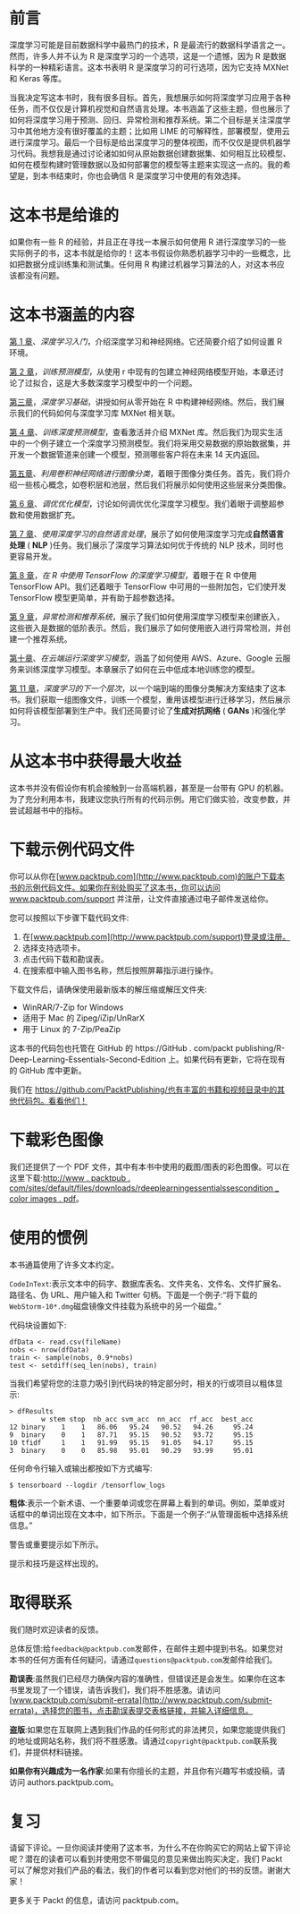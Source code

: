 <title>Preface</title>  

# 前言

深度学习可能是目前数据科学中最热门的技术，R 是最流行的数据科学语言之一。然而，许多人并不认为 R 是深度学习的一个选项，这是一个遗憾，因为 R 是数据科学的一种精彩语言。这本书表明 R 是深度学习的可行选项，因为它支持 MXNet 和 Keras 等库。

当我决定写这本书时，我有很多目标。首先，我想展示如何将深度学习应用于各种任务，而不仅仅是计算机视觉和自然语言处理。本书涵盖了这些主题，但也展示了如何将深度学习用于预测、回归、异常检测和推荐系统。第二个目标是关注深度学习中其他地方没有很好覆盖的主题；比如用 LIME 的可解释性，部署模型，使用云进行深度学习。最后一个目标是给出深度学习的整体视图，而不仅仅是提供机器学习代码。我想我是通过讨论诸如如何从原始数据创建数据集、如何相互比较模型、如何在模型构建时管理数据以及如何部署您的模型等主题来实现这一点的。我的希望是，到本书结束时，你也会确信 R 是深度学习中使用的有效选择。

<title>Who this book is for</title>  

# 这本书是给谁的

如果你有一些 R 的经验，并且正在寻找一本展示如何使用 R 进行深度学习的一些实际例子的书，这本书就是给你的！这本书假设你熟悉机器学习中的一些概念，比如把数据分成训练集和测试集。任何用 R 构建过机器学习算法的人，对这本书应该都没有问题。

<title>What this book covers</title>  

# 这本书涵盖的内容

[第 1 章](00c01383-1886-46d0-9435-29dfb3e08055.xhtml)、*深度学习入门*，介绍深度学习和神经网络。它还简要介绍了如何设置 R 环境。

[第 2 章](cb00118a-2bba-4e43-ba55-c4552c508b7e.xhtml)，*训练预测模型*，从使用 r 中现有的包建立神经网络模型开始，本章还讨论了过拟合，这是大多数深度学习模型中的一个问题。

[第三章](6e6dd858-9f00-454a-8434-a95c59e85b25.xhtml)，*深度学习基础*，讲授如何从零开始在 R 中构建神经网络。然后，我们展示我们的代码如何与深度学习库 MXNet 相关联。

[第 4 章](28315a07-2bf0-45c8-8e6f-0e4f01616ca3.xhtml)、*训练深度预测模型*，查看激活并介绍 MXNet 库。然后我们为现实生活中的一个例子建立一个深度学习预测模型。我们将采用交易数据的原始数据集，并开发一个数据管道来创建一个模型，预测哪些客户将在未来 14 天内返回。

[第五章](1c0b9897-b0cc-4a8f-9ce8-e6409c347f4f.xhtml)、*利用卷积神经网络进行图像分类*，着眼于图像分类任务。首先，我们将介绍一些核心概念，如卷积层和池层，然后我们将展示如何使用这些层来分类图像。

[第 6 章](13e9a742-84df-48e5-bbfd-ade33dcdd01a.xhtml)、*调优优化模型*，讨论如何调优优化深度学习模型。我们着眼于调整超参数和使用数据扩充。

[第 7 章](03f666ab-60ce-485a-8090-c158b29ef306.xhtml)、*使用深度学习的自然语言处理*，展示了如何使用深度学习完成**自然语言处理** ( **NLP** )任务。我们展示了深度学习算法如何优于传统的 NLP 技术，同时也更容易开发。

[第 8 章](49a1fa27-1130-4f86-966e-cc73444b88a2.xhtml)，*在 R 中使用 TensorFlow 的深度学习模型*，着眼于在 R 中使用 TensorFlow API。我们还着眼于 TensorFlow 中可用的一些附加包，它们使开发 TensorFlow 模型更简单，并有助于超参数选择。

[第 9 章](e0045e3c-8afd-4e59-be9f-29e652a9a8b1.xhtml)，*异常检测和推荐系统*，展示了我们如何使用深度学习模型来创建嵌入，这些嵌入是数据的低阶表示。然后，我们展示了如何使用嵌入进行异常检测，并创建一个推荐系统。

[第十章](2ea4d422-70f7-47af-a330-f0901f6f5fd3.xhtml)、*在云端运行深度学习模型*，涵盖了如何使用 AWS、Azure、Google 云服务来训练深度学习模型。本章展示了如何在云中低成本地训练您的模型。

[第 11 章](94299ae0-c3fc-4f1d-97a8-5e8b85b260e9.xhtml)，*深度学习的下一个层次*，以一个端到端的图像分类解决方案结束了这本书。我们获取一组图像文件，训练一个模型，重用该模型进行迁移学习，然后展示如何将该模型部署到生产中。我们还简要讨论了**生成对抗网络** ( **GANs** )和强化学习。

<title>To get the most out of this book</title>  

# 从这本书中获得最大收益

这本书并没有假设你有机会接触到一台高端机器，甚至是一台带有 GPU 的机器。为了充分利用本书，我建议您执行所有的代码示例。用它们做实验，改变参数，并尝试超越书中的指标。

<title>Download the example code files</title>  

# 下载示例代码文件

你可以从你在[www.packtpub.com](http://www.packtpub.com)的账户下载本书的示例代码文件。如果你在别处购买了这本书，你可以访问 www.packtpub.com/support 并注册，让文件直接通过电子邮件发送给你。

您可以按照以下步骤下载代码文件:

1.  在[www.packtpub.com](http://www.packtpub.com/support)登录或注册。
2.  选择支持选项卡。
3.  点击代码下载和勘误表。
4.  在搜索框中输入图书名称，然后按照屏幕指示进行操作。

下载文件后，请确保使用最新版本的解压缩或解压文件夹:

*   WinRAR/7-Zip for Windows
*   适用于 Mac 的 Zipeg/iZip/UnRarX
*   用于 Linux 的 7-Zip/PeaZip

这本书的代码包也托管在 GitHub 的 https://GitHub . com/packt publishing/R-Deep-Learning-Essentials-Second-Edition 上。如果代码有更新，它将在现有的 GitHub 库中更新。

我们在 https://github.com/PacktPublishing/也有丰富的书籍和视频目录中的其他代码包。看看他们！

<title>Download the color images</title>  

# 下载彩色图像

我们还提供了一个 PDF 文件，其中有本书中使用的截图/图表的彩色图像。可以在这里下载:[http://www . packtpub . com/sites/default/files/downloads/rdeeplearningessentialssescondition _ color images . pdf](http://www.packtpub.com/sites/default/files/downloads/RDeepLearningEssentialsSecondEdition_ColorImages.pdf)。

<title>Conventions used</title>  

# 使用的惯例

本书通篇使用了许多文本约定。

`CodeInText`:表示文本中的码字、数据库表名、文件夹名、文件名、文件扩展名、路径名、伪 URL、用户输入和 Twitter 句柄。下面是一个例子:“将下载的`WebStorm-10*.dmg`磁盘镜像文件挂载为系统中的另一个磁盘。”

代码块设置如下:

```
dfData <- read.csv(fileName)
nobs <- nrow(dfData)
train <- sample(nobs, 0.9*nobs)
test <- setdiff(seq_len(nobs), train)
```

当我们希望将您的注意力吸引到代码块的特定部分时，相关的行或项目以粗体显示:

```
> dfResults
        w stem stop  nb_acc svm_acc  nn_acc  rf_acc  best_acc
12 binary    1    1   86.06   95.24   90.52   94.26     95.24
9  binary    0    1   87.71   95.15   90.52   93.72     95.15
10 tfidf     1    1   91.99   95.15   91.05   94.17     95.15
3  binary    0    0   85.98   95.01   90.29   93.99     95.01
```

任何命令行输入或输出都按如下方式编写:

```
$ tensorboard --logdir /tensorflow_logs
```

**粗体**:表示一个新术语、一个重要单词或您在屏幕上看到的单词。例如，菜单或对话框中的单词出现在文本中，如下所示。下面是一个例子:“从管理面板中选择系统信息。”

警告或重要提示如下所示。

提示和技巧是这样出现的。

<title>Get in touch</title>  

# 取得联系

我们随时欢迎读者的反馈。

总体反馈:给`feedback@packtpub.com`发邮件，在邮件主题中提到书名。如果您对本书的任何方面有任何疑问，请通过`questions@packtpub.com`发邮件给我们。

**勘误表**:虽然我们已经尽力确保内容的准确性，但错误还是会发生。如果你在这本书里发现了一个错误，请告诉我们，我们将不胜感激。请访问[www.packtpub.com/submit-errata](http://www.packtpub.com/submit-errata)，选择您的图书，点击勘误表提交表格链接，并输入详细信息。

**盗版**:如果您在互联网上遇到我们作品的任何形式的非法拷贝，如果您能提供我们的地址或网站名称，我们将不胜感激。请通过`copyright@packtpub.com`联系我们，并提供材料链接。

**如果你有兴趣成为一名作家**:如果有你擅长的主题，并且你有兴趣写书或投稿，请访问 authors.packtpub.com。

<title>Reviews</title>  

# 复习

请留下评论。一旦你阅读并使用了这本书，为什么不在你购买它的网站上留下评论呢？潜在的读者可以看到并使用您不带偏见的意见来做出购买决定，我们 Packt 可以了解您对我们产品的看法，我们的作者可以看到您对他们的书的反馈。谢谢大家！

更多关于 Packt 的信息，请访问 packtpub.com。